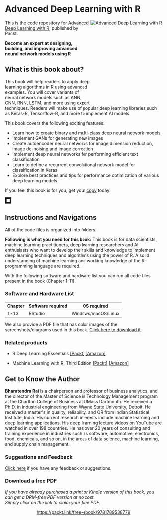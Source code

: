 # Advanced Deep Learning with R

<a href="https://www.packtpub.com/data/advanced-deep-learning-with-r?utm_source=github&utm_medium=repository&utm_campaign=9781789538779"><img src="https://www.packtpub.com/media/catalog/product/cache/e4d64343b1bc593f1c5348fe05efa4a6/9/7/9781789538779-original.jpeg" alt="Advanced Deep Learning with R" height="256px" align="right"></a>

This is the code repository for [Advanced Deep Learning with R](https://www.packtpub.com/data/advanced-deep-learning-with-r?utm_source=github&utm_medium=repository&utm_campaign=9781789538779), published by Packt.

**Become an expert at designing, building, and improving advanced neural network models using R**

## What is this book about?
This book will help readers to apply deep learning algorithms in R using advanced examples. You will cover variants of neural network models such as ANN, CNN, RNN, LSTM, and more using expert techniques. Readers will make use of popular deep learning libraries such as Keras-R, Tensorflow-R, and more to implement AI models.

This book covers the following exciting features: 
* Learn how to create binary and multi-class deep neural network models
* Implement GANs for generating new images
* Create autoencoder neural networks for image dimension reduction, image de-noising and image correction
* Implement deep neural networks for performing efficient text classification
* Learn to define a recurrent convolutional network model for classification in Keras
* Explore best practices and tips for performance optimization of various deep learning models

If you feel this book is for you, get your [copy](https://www.amazon.com/dp/1789538777) today!

<a href="https://www.packtpub.com/?utm_source=github&utm_medium=banner&utm_campaign=GitHubBanner"><img src="https://raw.githubusercontent.com/PacktPublishing/GitHub/master/GitHub.png" alt="https://www.packtpub.com/" border="5" /></a>

## Instructions and Navigations
All of the code files is organized into folders. 


**Following is what you need for this book:**
This book is for data scientists, machine learning practitioners, deep learning researchers and AI enthusiasts who want to develop their skills and knowledge to implement deep learning techniques and algorithms using the power of R. A solid understanding of machine learning and working knowledge of the R programming language are required.

With the following software and hardware list you can run all code files present in the book (Chapter 1-11).

### Software and Hardware List

| Chapter  | Software required                                     | OS required                        |
| -------- | ------------------------------------------------------| -----------------------------------|
| 1-13     | RStudio                                               | Windows/macOS/Linux                |

We also provide a PDF file that has color images of the screenshots/diagrams used in this book. [Click here to download it](https://static.packt-cdn.com/downloads/9781789538779_ColorImages.pdf).


### Related products <Other books you may enjoy>
* R Deep Learning Essentials [[Packt]](https://www.packtpub.com/big-data-and-business-intelligence/r-deep-learning-essentials-second-edition?utm_source=github&utm_medium=repository&utm_campaign=9781788992893) [[Amazon]](https://www.amazon.com/dp/178899289X)

* Machine Learning with R, Third Edition [[Packt]](https://www.packtpub.com/big-data-and-business-intelligence/machine-learning-r-third-edition?utm_source=github&utm_medium=repository&utm_campaign=9781788295864) [[Amazon]](https://www.amazon.com/dp/1788295862)

## Get to Know the Author
**Bharatendra Rai** 
is a chairperson and professor of business analytics, and the director of the Master of Science in Technology Management program at the Charlton College of Business at UMass Dartmouth. He received a Ph.D. in industrial engineering from Wayne State University, Detroit. He received a master's in quality, reliability, and OR from Indian Statistical Institute, India. His current research interests include machine learning and deep learning applications. His deep learning lecture videos on YouTube are watched in over 198 countries. He has over 20 years of consulting and training experience in industries such as software, automotive, electronics, food, chemicals, and so on, in the areas of data science, machine learning, and supply chain management.


### Suggestions and Feedback
[Click here](https://docs.google.com/forms/d/e/1FAIpQLSdy7dATC6QmEL81FIUuymZ0Wy9vH1jHkvpY57OiMeKGqib_Ow/viewform) if you have any feedback or suggestions.

### Download a free PDF

 <i>If you have already purchased a print or Kindle version of this book, you can get a DRM-free PDF version at no cost.<br>Simply click on the link to claim your free PDF.</i>
<p align="center"> <a href="https://packt.link/free-ebook/9781789538779">https://packt.link/free-ebook/9781789538779 </a> </p>